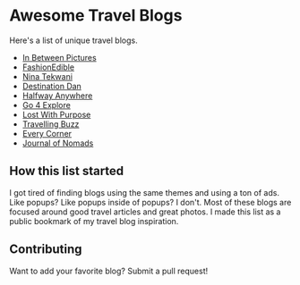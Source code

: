 # Awesome Travel Blogs
Here's a list of unique travel blogs.

* [In Between Pictures](http://inbetweenpictures.com/)
* [FashionEdible](https://www.fashionedible.com/)
* [Nina Tekwani](https://www.ninatekwani.com/)
* [Destination Dan](http://www.destinationdan.com/)
* [Halfway Anywhere](https://www.halfwayanywhere.com/)
* [Go 4 Explore](https://go4explore.com/)
* [Lost With Purpose](https://www.lostwithpurpose.com/)
* [Travelling Buzz](https://travellingbuzz.com/)
* [Every Corner](http://everycornerin.com/)
* [Journal of Nomads](https://www.journalofnomads.com/)

## How this list started
I got tired of finding blogs using the same themes and using a ton of ads. Like popups? Like popups inside of popups? I don't. Most of these blogs are focused around good travel articles and great photos. I made this list as a public bookmark of my travel blog inspiration.

## Contributing
Want to add your favorite blog? Submit a pull request! 
